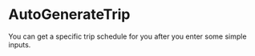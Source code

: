 # AutoGenerateTrip
You can get a specific trip schedule for you after you enter some simple inputs.
